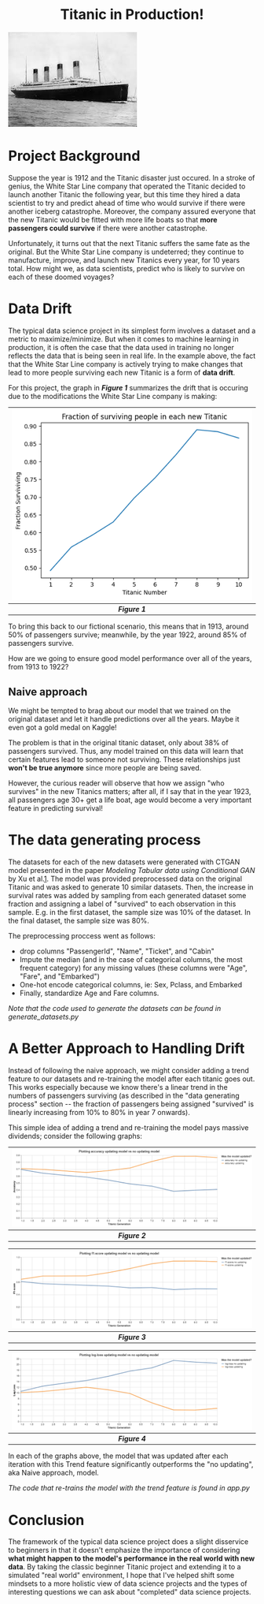 <h1><center>Titanic in Production!</center></h1>

![titanic image](/assets/titanic.jpg "a big boat")

# Project Background
Suppose the year is 1912 and the Titanic disaster just occured. In a stroke of genius, the White Star Line company that operated the Titanic decided to launch
another Titanic the following year, but this time they hired a data scientist to try and predict ahead of time who would survive if there were another iceberg
catastrophe. Moreover, the company assured everyone that the new Titanic would be fitted with more life boats so that **more passengers could survive** if 
there were another catastrophe.

Unfortunately, it turns out that the next Titanic suffers the same fate as the original. But the White Star Line company is undeterred; they continue to manufacture, 
improve, and launch new Titanics every year, for 10 years total. How might we, as data scientists, predict who is likely to survive on each of these doomed voyages?

# Data Drift
The typical data science project in its simplest form involves a dataset and a metric to maximize/minimize. But when it comes to machine learning in production, it is 
often the case that the data used in training no longer reflects the data that is being seen in real life. In the example above, the fact that the White Star Line 
company is actively trying to make changes that lead to more people surviving each new Titanic is a form of **data drift**. 

For this project, the graph in ***Figure 1*** summarizes the drift that is occuring due to the modifications the White Star Line company is making:

| ![titanic image](/assets/titanic_survival_rates.png "increasing survival rates over time") | 
|:--:| 
| ***Figure 1*** |

To bring this back to our fictional scenario, this means that in 1913, around 50% of passengers survive; meanwhile, by the year 1922, around 85% of passengers survive.

How are we going to ensure good model performance over all of the years, from 1913 to 1922?

## Naive approach
We might be tempted to brag about our model that we trained on the original dataset and let it handle predictions over all the years. Maybe it even got a gold medal on 
Kaggle!

The problem is that in the original titanic dataset, only about 38% of passengers survived. Thus, any model trained on this data will learn that certain features lead 
to someone not surviving. These relationships just **won't be true anymore** since more people are being saved. 

However, the curious reader will observe that how we assign "who survives" in the new Titanics matters; after all, if I say that in the year 1923, all passengers age 
30+ get a life boat, age would become a very important feature in predicting survival! 

# The data generating process
 
The datasets for each of the new datasets were generated with CTGAN model presented in the paper *Modeling Tabular data using Conditional GAN* by Xu et al.[1]. The 
model was provided preprocessed data on the original Titanic and was asked to generate 10 similar datasets. Then, the increase in survival rates was added by sampling
from each generated dataset some fraction and assigning a label of "survived" to each observation in this sample. E.g. in the first dataset, the sample size was 10% of 
the dataset. In the final dataset, the sample size was 80%.

The preprocessing proccess went as follows:
- drop columns "PassengerId", "Name", "Ticket", and "Cabin"
- Impute the median (and in the case of categorical columns, the most frequent category) for any missing values (these columns were "Age", "Fare", and "Embarked")
- One-hot encode categorical columns, ie: Sex, Pclass, and Embarked
- Finally, standardize Age and Fare columns.

*Note that the code used to generate the datasets can be found in generate_datasets.py*

[1]: https://arxiv.org/abs/1907.00503

# A Better Approach to Handling Drift
Instead of following the naive approach, we might consider adding a trend feature to our datasets and re-training the model after each titanic goes out. This works 
especially because we know there's a linear trend in the numbers of passengers surviving (as described in the "data generating process" section -- the fraction of 
passengers being assigned "survived" is linearly increasing from 10% to 80% in year 7 onwards).

This simple idea of adding a trend and re-training the model pays massive dividends; consider the following graphs:

| ![titanic image](/assets/titanic_performance_accuracy.png "updating vs no updating") | 
|:--:| 
| ***Figure 2*** |

| ![titanic image](/assets/titanic_performance_f1.png "updating vs no updating") | 
|:--:| 
| ***Figure 3*** |

| ![titanic image](/assets/titanic_performance_logloss.png "updating vs no updating") | 
|:--:| 
| ***Figure 4*** |

In each of the graphs above, the model that was updated after each iteration with this Trend feature significantly outperforms the "no updating", aka Naive approach, 
model.

*The code that re-trains the model with the trend feature is found in app.py*

# Conclusion
The framework of the typical data science project does a slight disservice to beginners in that it doesn't emphasize the importance of considering **what might happen
to the model's performance in the real world with new data**. By taking the classic beginner Titanic project and extending it to a simulated "real world" environment, 
I hope that I've helped shift some mindsets to a more holistic view of data science projects and the types of interesting questions we can ask about "completed" data 
science projects.
